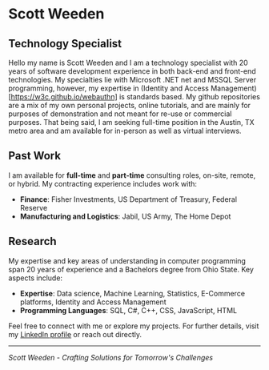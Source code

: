 # Scott Weeden

## Technology Specialist 
Hello my name is Scott Weeden and I am a technology specialist with 20 years of software development experience in both back-end and front-end technologies. My specialties lie with Microsoft .NET net and MSSQL Server programming, however, my expertise in (Identity and Access Management)[https://w3c.github.io/webauthn] is standards based. My github repositories are a mix of my own personal projects, online tutorials, and are mainly for purposes of demonstration and not meant for re-use or commercial purposes. That being said, I am seeking full-time position in the Austin, TX metro area and am available for in-person as well as virtual interviews.

## Past Work

I am available for **full-time** and **part-time** consulting roles, on-site, remote, or hybrid. My contracting experience includes work with:

- **Finance**: Fisher Investments, US Department of Treasury, Federal Reserve
- **Manufacturing and Logistics**: Jabil, US Army, The Home Depot

## Research

My expertise and key areas of understanding in computer programming span 20 years of experience and a Bachelors degree from Ohio State. Key aspects include:

- **Expertise**: Data science, Machine Learning, Statistics, E-Commerce platforms, Identity and Access Management
- **Programming Languages**: SQL, C#, C++, CSS, JavaScript, HTML

Feel free to connect with me or explore my projects. For further details, visit my [LinkedIn profile](https://linkedin.com/in/scott-weeden) or reach out directly.

---
*Scott Weeden - Crafting Solutions for Tomorrow's Challenges*
